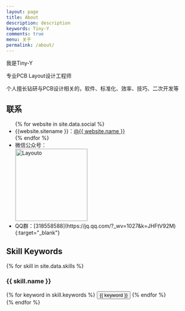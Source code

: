 ```yaml
---
layout: page
title: About
description: description
keywords: Tiny-Y
comments: true
menu: 关于
permalink: /about/
---
```


我是Tiny-Y

专业PCB Layout设计工程师

个人擅长钻研与PCB设计相关的，软件、标准化、效率、技巧、二次开发等

## 联系

<ul>
{% for website in site.data.social %}
<li>{{website.sitename }}：<a href="{{ website.url }}" target="_blank">@{{ website.name }}</a></li>
{% endfor %}

<li>
微信公众号：<br />
<img style="height:192px;width:192px;border:1px solid lightgrey;" src="{{ site.url }}/assets/images/qrcode.jpg" alt="Layouto" />
</li>
<li>
QQ群：[318558588](https://jq.qq.com/?_wv=1027&k=JHFtV92M){:target="_blank"}
</li>
</ul>


## Skill Keywords

{% for skill in site.data.skills %}
### {{ skill.name }}
<div class="btn-inline">
{% for keyword in skill.keywords %}
<button class="btn btn-outline" type="button">{{ keyword }}</button>
{% endfor %}
</div>
{% endfor %}
